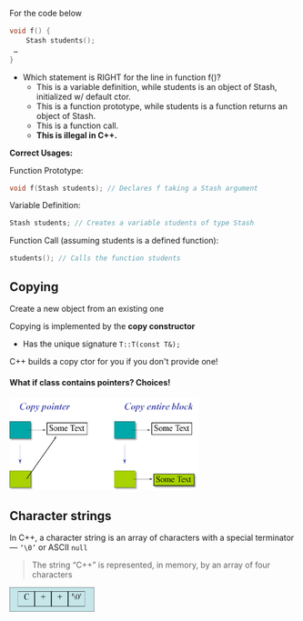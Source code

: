 For the code below

```cpp
void f() {
 	Stash students();
 …
}
```

- Which statement is RIGHT for the line in function f()?
  - This is a variable definition, while students is an object of Stash, initialized w/ default ctor.
  - This is a function prototype, while students is a function returns an object of Stash.
  - This is a function call.
  - **This is illegal in C++.**

**Correct Usages:**

Function Prototype:

```cpp
void f(Stash students); // Declares f taking a Stash argument
```

Variable Definition:

```cpp
Stash students; // Creates a variable students of type Stash
```

Function Call (assuming students is a defined function):

```cpp
students(); // Calls the function students
```

## Copying

Create a new object from an existing one

Copying is implemented by the **copy constructor**

- Has the unique signature `T::T(const T&);`

C++ builds a copy ctor for you if you don't provide one!

#### What if class contains pointers?  Choices!

<img src="https://raw.githubusercontent.com/RimLutienpeist/image-hosting/main/image-20240430140723547.png" alt="image-20240430140723547" style="zoom: 33%;" />

## Character strings

In C++, a character string is an array of characters with a special terminator — `‘\0’` or ASCII `null`

> The string “C++” is represented, in memory, by an array of four characters

<img src="https://raw.githubusercontent.com/RimLutienpeist/image-hosting/main/image-20240430141052991.png" alt="image-20240430141052991" style="zoom:33%;" />

